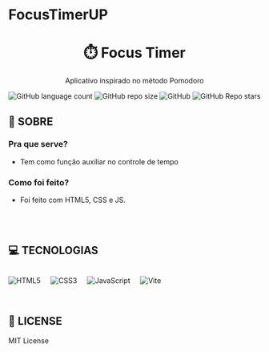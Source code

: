 # FocusTimerUP

<div align='center'>
    <h1><b>⏱️ Focus Timer</b></h1>
    <p>Aplicativo inspirado no método Pomodoro</p>

<img alt="GitHub language count" src="https://img.shields.io/github/languages/count/diogo-kappaun/focus-timer?style=flat-square&label=Languages&labelColor=%23404040&color=%23BFBFBF">
<img alt="GitHub repo size" src="https://img.shields.io/github/repo-size/diogo-kappaun/focus-timer?style=flat-square&label=Size&labelColor=%23404040&color=%23BFBFBF">
<img alt="GitHub" src="https://img.shields.io/github/license/diogo-kappaun/focus-timer?style=flat-square&labelColor=%23404040&color=%23BFBFBF">
<img alt="GitHub Repo stars" src="https://img.shields.io/github/stars/diogo-kappaun/focus-timer?style=flat-square&label=Stars&labelColor=%23404040&color=%23BFBFBF">

</div>

## 💾 **SOBRE**
### Pra que serve?
- Tem como função auxiliar no controle de tempo

### Como foi feito?
- Foi feito com HTML5, CSS e JS.

<br />


<br />


## 💻 **TECNOLOGIAS**

<div style="display: flex; gap: 20px;">

![HTML5](https://img.shields.io/badge/html5-%23E34F26.svg?style=for-the-badge&logo=html5&logoColor=white)

![CSS3](https://img.shields.io/badge/CSS3-1572B6?style=for-the-badge&logo=css3&logoColor=white)

![JavaScript](https://img.shields.io/badge/javascript-%23323330.svg?style=for-the-badge&logo=javascript&logoColor=%23F7DF1E)

![Vite](https://img.shields.io/badge/Vite-B73BFE?style=for-the-badge&logo=vite&logoColor=FFD62E)
</div>

<br />


## 📎 **LICENSE**

MIT License

